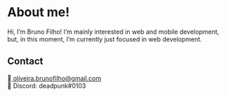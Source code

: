 <h1>About me!</h1>


Hi, I’m Bruno Filho! I’m mainly interested in web and mobile development, but, in this moment, I’m currently just focused in web development.

<h2>Contact</h2>
    📧<a href="mailto:oliveira.brunofilho@gmail.com"> oliveira.brunofilho@gmail.com</a>
<br>
   🤙 Discord: deadpunk#0103

<!---
deadpunk551/deadpunk551 is a ✨ special ✨ repository because its `README.md` (this file) appears on your GitHub profile.
You can click the Preview link to take a look at your changes.
--->

